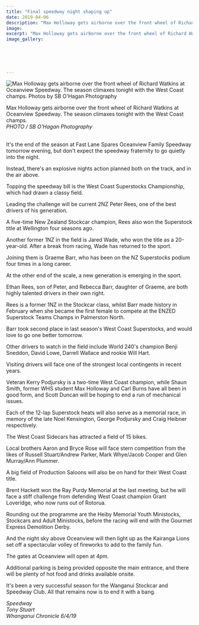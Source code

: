 ```yaml
---
title: "Final speedway night shaping up"
date: 2019-04-06
description: "Max Holloway gets airborne over the front wheel of Richard Watkins at Oceanview Speedway. The season climaxes tonight..."
image: 
excerpt: "Max Holloway gets airborne over the front wheel of Richard Watkins at Oceanview Speedway. The season climaxes tonight with the West Coast champs."
image_gallery:
    
    
    
    
    
---
```


<p class="element element-paragraph"><img src="https://www.nzherald.co.nz/resizer/zJOdFES2uflh_7jHPDWDW6kKgTI=/620x349/smart/filters:quality(70)/arc-anglerfish-syd-prod-nzme.s3.amazonaws.com/public/OHOMHEKXXVBIJCNVIF27MFVXOM.jpg" alt="Max Holloway gets airborne over the front wheel of Richard Watkins at Oceanview Speedway. The season climaxes tonight with the West Coast champs. Photos by SB O'Hagan Photography " /></p>
<p class="element element-paragraph"><span>Max Holloway gets airborne over the front wheel of Richard Watkins at Oceanview Speedway. The season climaxes tonight with the West Coast champs. <br /><em>PHOTO / SB O'Hagan Photography</em></span></p>
<p class="element element-paragraph"><br />It's the end of the season at Fast Lane Spares Oceanview Family Speedway tomorrow evening, but don't expect the speedway fraternity to go quietly into the night.</p>
<p class="element element-paragraph">Instead, there's an explosive nights action planned both on the track, and in the air above.</p>
<p class="element element-paragraph">Topping the speedway bill is the West Coast Superstocks Championship, which had drawn a classy field.</p>
<p class="element element-paragraph">Leading the challenge will be current 2NZ Peter Rees, one of the best drivers of his generation.</p>
<p class="element element-paragraph">A five-time New Zealand Stockcar champion, Rees also won the Superstock title at Wellington four seasons ago.</p>
<p class="element element-paragraph">Another former 1NZ in the field is Jared Wade, who won the title as a 20-year-old. After a break from racing, Wade has returned to the sport.</p>
<p class="element element-paragraph">Joining them is Graeme Barr, who has been on the NZ Superstocks podium four times in a long career.</p>
<p class="element element-paragraph">At the other end of the scale, a new generation is emerging in the sport.</p>
<p class="element element-paragraph">Ethan Rees, son of Peter, and Rebecca Barr, daughter of Graeme, are both highly talented drivers in their own right.</p>
<p class="element element-paragraph">Rees is a former 1NZ in the Stockcar class, whilst Barr made history in February when she became the first female to compete at the ENZED Superstock Teams Champs in Palmerston North.</p>
<p class="element element-paragraph">Barr took second place in last season's West Coast Superstocks, and would love to go one better tomorrow.</p>
<p class="element element-paragraph">Other drivers to watch in the field include World 240's champion Benji Sneddon, David Lowe, Darrell Wallace and rookie Will Hart.</p>
<p class="element element-paragraph">Visiting drivers will face one of the strongest local contingents in recent years.</p>
<p class="element element-paragraph">Veteran Kerry Podjursky is a two-time West Coast champion, while Shaun Smith, former WHS student Max Holloway and Carl Burns have all been in good form, and Scott Duncan will be hoping to end a run of mechanical issues.</p>
<p class="element element-paragraph">Each of the 12-lap Superstock heats will also serve as a memorial race, in memory of the late Noel Kensington, George Podjursky and Craig Heibner respectively.</p>
<p class="element element-paragraph">The West Coast Sidecars has attracted a field of 15 bikes.</p>
<p class="element element-paragraph">Local brothers Aaron and Bryce Rose will face stern competition from the likes of Russell Stuart/Andrew Parker, Mark Whye/Jacob Cooper and Glen Murray/Ann Plummer.</p>
<p class="element element-paragraph">A big field of Production Saloons will also be on hand for their West Coast title.</p>
<p class="element element-paragraph">Brent Hackett won the Ray Purdy Memorial at the last meeting, but he will face a stiff challenge from defending West Coast champion Grant Loveridge, who now runs out of Rotorua.</p>
<p class="element element-paragraph">Rounding out the programme are the Heiby Memorial Youth Ministocks, Stockcars and Adult Ministocks, before the racing will end with the Gourmet Express Demolition Derby.</p>
<p class="element element-paragraph">And the night sky above Oceanview will then light up as the Kairanga Lions set off a spectacular volley of fireworks to add to the family fun.</p>
<p class="element element-paragraph">The gates at Oceanview will open at 4pm.</p>
<p class="element element-paragraph">Additional parking is being provided opposite the main entrance, and there will be plenty of hot food and drinks available onsite.</p>
<p class="element element-paragraph">It's been a very successful season for the Wanganui Stockcar and Speedway Club. All that remains now is to end it with a bang.</p>
<p class="element element-paragraph"><em>Speedway</em><br /><em>Tony Stuart</em><br /><em>Whanganui Chronicle 6/4/19</em></p>

